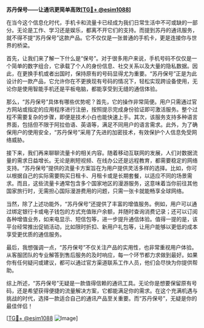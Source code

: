 **苏丹保号——让通讯更简单高效[[TG💪+ @esim1088](https://t.me/s/esim1088)]**

在当今这个信息化时代，手机卡和流量卡已经成为我们日常生活中不可或缺的一部分。无论是工作、学习还是娱乐，都离不开它们的支持。而提到苏丹的通讯服务，就不得不提“苏丹保号”这款产品。它不仅仅是一张普通的手机卡，更是连接你与世界的桥梁。

首先，让我们来了解一下什么是“保号”。对于很多用户来说，手机号码不仅仅是一个简单的数字组合，它承载了个人的身份信息、社交关系以及大量的隐私数据。因此，在更换手机或者出国时，保持原有的号码显得尤为重要。“苏丹保号”正是为此设计的一款产品，它允许你在不更换现有号码的情况下，轻松实现跨设备使用，无论你是使用智能手机还是平板电脑，都能享受到无缝的通信体验。

那么，“苏丹保号”具体有哪些优势呢？首先，它的操作非常简便。用户只需通过官方网站或指定的应用程序进行注册，按照提示完成身份验证即可激活服务。整个过程不需要复杂的步骤，即便是技术小白也能快速上手。其次，该服务支持多种语言界面，包括但不限于阿拉伯语、英语等，满足不同用户的语言需求。此外，为了确保用户的使用安全，“苏丹保号”采用了先进的加密技术，有效保护个人信息免受网络威胁。

接下来，我们再来聊聊流量卡的相关内容。随着移动互联网的发展，人们对数据流量的需求日益增长。无论是刷短视频、在线办公还是远程教育，都需要稳定的网络支持。“苏丹保号”提供的流量卡方案旨在为用户提供灵活多样的选择。比如，你可以根据自己的实际需要购买日租卡、月租卡或是长期套餐，以适应不同的场景需求。而且，这些流量卡通常包含多个国家地区的漫游服务，这意味着当你前往其他国家旅行时，无需担心国际漫游费用的问题，只需一张卡就能畅享全球网络。

当然，除了上述功能外，“苏丹保号”还提供了丰富的增值服务。例如，用户可以通过绑定银行卡或电子钱包的方式充值账户余额，并随时查询消费记录；还可以订阅各种增值业务，如来电显示、短信包等，进一步提升通信体验。值得一提的是，该平台经常推出促销活动，比如限时折扣、新用户礼包等，让用户能够以更低的成本享受更优质的通信服务。

最后，我想强调一点，“苏丹保号”不仅关注产品的实用性，也非常重视用户体验。从客服团队的专业解答到售后服务的及时响应，每一个环节都力求做到最好。如果你有任何疑问或建议，都可以通过官方渠道联系工作人员，他们会尽快为你提供帮助。

综上所述，“苏丹保号”无疑是一款值得信赖的通讯工具。无论你是想要保留原有号码，还是希望获得便捷的流量解决方案，它都能满足你的需求。在这个充满机遇与挑战的时代，选择一款适合自己的通讯产品至关重要。而“苏丹保号”，无疑是你的最佳伴侣！

[[TG💪+ @esim1088](https://t.me/s/esim1088) ![Image](https://i.postimg.cc/4NQfJmqS/Snipaste-2025-05-13-00-14-12.png)]